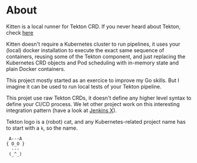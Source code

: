# About

Kitten is a local runner for Tekton CRD.
If you never heard about Tekton, check [here](https://tekton.dev/)

Kitten doesn't require a Kubernetes cluster to run
pipelines, it uses your (local) docker installation
to execute the exact same sequence of containers,
reusing some of the Tekton component, and just
replacing the Kubernetes CRD objects and Pod
scheduling with in-memory state and plain Docker
containers.

This project mostly started as an exercice to 
improve my Go skills. But I imagine it can be used
to run local tests of your Tekton pipeline.

This projet use raw Tekton CRDs, it doesn't define any higher level syntax 
to define your CI/CD process. We let other project work on this interesting
integration pattern (have a look at [Jenkins X](https://jenkinsx.io)).

Tekton logo is a (robot) cat, and any Kubernetes-related project name has to start with a `k`, so the name.

```
 A---A
{ O_O } 
  --- 
 (_^_)
```
